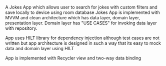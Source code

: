 A Jokes App which allows user to search for jokes with custom filters and save locally to device using room database
Jokes App is implemented with MVVM and clean architecture which has data layer, domain layer, presentation layer. 
Domain layer has "USE CASES" for invoking data layer with repository.

App uses HILT library for dependency injection although test cases are not written but app architecture is designed 
in such a way that its easy to mock data and domain layer using HILT

App is implemented with Recycler view and two-way data binding 
